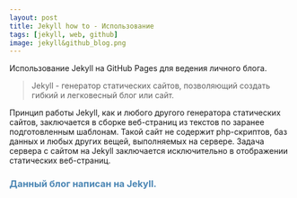 ```yaml
---
layout: post 
title: Jekyll how to - Использование
tags: [jekyll, web, github]
image: jekyll&github_blog.png
---
```


Использование Jekyll на GitHub Pages для ведения личного блога.

<!--excerpt-->

>Jekyll - генератор статических сайтов, позволяющий создать гибкий и легковесный блог или сайт. 

Принцип работы Jekyll, как и любого другого генератора статических сайтов, заключается в сборке веб-страниц из текстов по заранее подготовленным шаблонам. Такой сайт не содержит php-скриптов, баз данных и любых других вещей, выполняемых на сервере. Задача сервера с сайтом на Jekyll заключается исключительно в отображении статических веб-страниц.

<h3 style="color: #4b86b4;">Данный блог написан на Jekyll.</h3>

